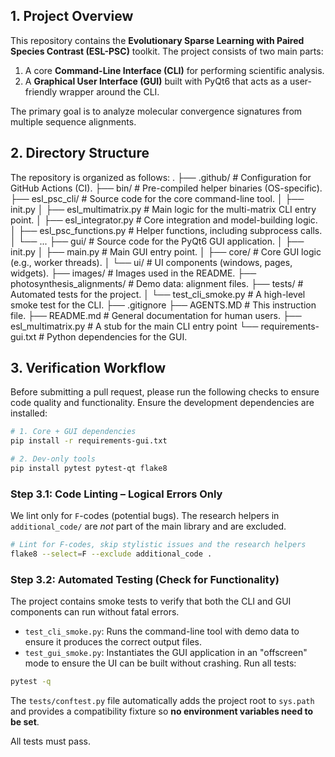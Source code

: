## 1. Project Overview

This repository contains the **Evolutionary Sparse Learning with Paired Species Contrast (ESL-PSC)** toolkit. The project consists of two main parts:
1.  A core **Command-Line Interface (CLI)** for performing scientific analysis.
2.  A **Graphical User Interface (GUI)** built with PyQt6 that acts as a user-friendly wrapper around the CLI.

The primary goal is to analyze molecular convergence signatures from multiple sequence alignments.

## 2. Directory Structure

The repository is organized as follows:
.
├── .github/          # Configuration for GitHub Actions (CI).
├── bin/              # Pre-compiled helper binaries (OS-specific). 
├── esl_psc_cli/      # Source code for the core command-line tool.
│   ├── init.py
│   ├── esl_multimatrix.py # Main logic for the multi-matrix CLI entry point.
│   ├── esl_integrator.py  # Core integration and model-building logic.
│   ├── esl_psc_functions.py # Helper functions, including subprocess calls.
│   └── ...
├── gui/              # Source code for the PyQt6 GUI application.
│   ├── init.py
│   ├── main.py       # Main GUI entry point.
│   ├── core/         # Core GUI logic (e.g., worker threads).
│   └── ui/           # UI components (windows, pages, widgets).
├── images/           # Images used in the README.
├── photosynthesis_alignments/ # Demo data: alignment files.
├── tests/            # Automated tests for the project.
│   └── test_cli_smoke.py  # A high-level smoke test for the CLI.
├── .gitignore
├── AGENTS.MD         # This instruction file.
├── README.md         # General documentation for human users.
├── esl_multimatrix.py # A stub for the main CLI entry point
└── requirements-gui.txt # Python dependencies for the GUI.

## 3. Verification Workflow

Before submitting a pull request, please run the following checks to ensure code quality and functionality. Ensure the development dependencies are installed:

```bash
# 1. Core + GUI dependencies
pip install -r requirements-gui.txt

# 2. Dev-only tools
pip install pytest pytest-qt flake8
```


### Step 3.1: Code Linting – Logical Errors Only

We lint only for `F`-codes (potential bugs).  The research helpers in `additional_code/` are *not* part of the main library and are excluded.

```bash
# Lint for F-codes, skip stylistic issues and the research helpers
flake8 --select=F --exclude additional_code .
```

### Step 3.2: Automated Testing (Check for Functionality)

The project contains smoke tests to verify that both the CLI and GUI components can run without fatal errors.

* `test_cli_smoke.py`: Runs the command-line tool with demo data to ensure it produces the correct output files.
* `test_gui_smoke.py`: Instantiates the GUI application in an "offscreen" mode to ensure the UI can be built without crashing.
Run all tests:

```bash
pytest -q
```

The `tests/conftest.py` file automatically adds the project root to `sys.path` and provides a compatibility fixture so **no environment variables need to be set**.

All tests must pass.

